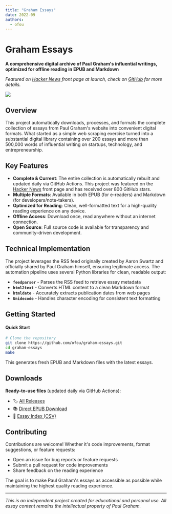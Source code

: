 ```yaml
---
title: "Graham Essays"
date: 2022-09
authors:
  - ofou
---
```


# Graham Essays

**A comprehensive digital archive of Paul Graham's influential writings,
optimized for offline reading in EPUB and Markdown**

_Featured on [Hacker News] front page at launch, check on [GitHub] for more details._

![](https://camo.githubusercontent.com/1236301ee0359b33ae094772ab6482124bd9678ff51e327aba275d0b1fd805a3/68747470733a2f2f36342e6d656469612e74756d626c722e636f6d2f74756d626c725f6c69347032326a45544231717a367071696f315f3530302e706e67)

[GitHub]: https://github.com/ofou/graham-essays

## Overview

This project automatically downloads, processes, and formats the complete
collection of essays from Paul Graham's website into convenient digital formats.
What started as a simple web scraping exercise turned into a substantial digital
library containing over 200 essays and more than 500,000 words of influential
writing on startups, technology, and entrepreneurship.

<!-- more -->


## Key Features

- **Complete & Current**: The entire collection is automatically rebuilt and
  updated daily via GitHub Actions. This project was featured on the [Hacker
  News] front page and has received over 800 GitHub stars.
- **Multiple Formats**: Available in both EPUB (for e-readers) and Markdown (for
  developers/note-takers).
- **Optimized for Reading**: Clean, well-formatted text for a high-quality
  reading experience on any device.
- **Offline Access**: Download once, read anywhere without an internet
  connection.
- **Open Source**: Full source code is available for transparency and
  community-driven development.

[Hacker News]: https://news.ycombinator.com/item?id=32465435

## Technical Implementation

The project leverages the RSS feed originally created by Aaron Swartz and
officially shared by Paul Graham himself, ensuring legitimate access. The
automation pipeline uses several Python libraries for clean, readable output:

- **`feedparser`** - Parses the RSS feed to retrieve essay metadata
- **`html2text`** - Converts HTML content to a clean Markdown format
- **`htmldate`** - Accurately extracts publication dates from web pages
- **`Unidecode`** - Handles character encoding for consistent text formatting

## Getting Started

#### Quick Start

```bash
# Clone the repository
git clone https://github.com/ofou/graham-essays.git
cd graham-essays
make
```

This generates fresh EPUB and Markdown files with the latest essays.

## Downloads

**Ready-to-use files** (updated daily via GitHub Actions):

- 🏷️ [All Releases](https://github.com/ofou/graham-essays/releases)
- 📚
  [Direct EPUB Download](https://github.com/ofou/graham-essays/releases/download/latest/graham.epub)
- 📄
  [Essay Index (CSV)](https://github.com/ofou/graham-essays/releases/download/latest/essays.csv)

## Contributing

Contributions are welcome! Whether it's code improvements, format suggestions,
or feature requests:

- Open an issue for bug reports or feature requests
- Submit a pull request for code improvements
- Share feedback on the reading experience

The goal is to make Paul Graham's essays as accessible as possible while
maintaining the highest quality reading experience.

---

_This is an independent project created for educational and personal use. All
essay content remains the intellectual property of Paul Graham._
